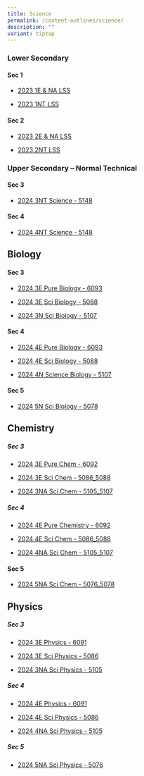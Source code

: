 ```yaml
---
title: Science
permalink: /content-outlines/science/
description: ""
variant: tiptap
---
```

<h3>Lower Secondary</h3><h4>Sec 1</h4><ul data-tight="true" class="tight"><li><p><a href="/files/Content%20Outlines%20For%20Science/2023%201ENA%20LSS.pdf" rel="noopener noreferrer nofollow" target="_blank">2023 1E &amp; NA LSS</a></p></li><li><p><a href="/files/Content%20Outlines%20For%20Science/2023%201NT%20LSS.pdf" rel="noopener noreferrer nofollow" target="_blank">2023 1NT LSS</a></p></li></ul><h4>Sec 2</h4><ul data-tight="true" class="tight"><li><p><a href="/files/Content%20Outlines%20For%20Science/2023%202ENA%20LSS.pdf" rel="noopener noreferrer nofollow" target="_blank">2023 2E &amp; NA LSS</a></p></li><li><p><a href="/files/Content%20Outlines%20For%20Science/2023%202NT%20LSS.pdf" rel="noopener noreferrer nofollow" target="_blank">2023 2NT LSS</a></p></li></ul><h3>Upper Secondary – Normal Technical</h3><h4>Sec 3</h4><ul data-tight="true" class="tight"><li><p><a href="/files/Content Outlines For Science/2024_3NT_Science_5148_Content_Outline.pdf" rel="noopener noreferrer nofollow" target="_blank">2024 3NT Science - 5148</a></p></li></ul><h4>Sec 4</h4><ul data-tight="true" class="tight"><li><p><a href="/files/Content Outlines For Science/2024_4NT_Science_5148_Content_Outline.pdf" rel="noopener noreferrer nofollow" target="_blank">2024 4NT Science - 5148</a></p></li></ul><h2>Biology</h2><h4>Sec 3</h4><ul data-tight="true" class="tight"><li><p><a href="/files/Content Outlines For Science/2024_3E_Pure_Biology_6093_Content_Outline.pdf" rel="noopener noreferrer nofollow" target="_blank">2024 3E Pure Biology - 6093</a></p></li><li><p><a href="/files/Content Outlines For Science/2024_3E_Sci__Biology__5088_Content_Outline.pdf" rel="noopener noreferrer nofollow" target="_blank">2024 3E Sci Biology - 5088</a></p></li><li><p><a href="/files/Content Outlines For Science/2024_3N_Sci__Biology__5107_Content_Outline.pdf" rel="noopener noreferrer nofollow" target="_blank">2024 3N Sci Biology - 5107</a></p></li></ul><h4>Sec 4</h4><ul data-tight="true" class="tight"><li><p><a href="/files/Content Outlines For Science/2024_Content_Outline___4E_Pure__Biology__6093.pdf" rel="noopener noreferrer nofollow" target="_blank">2024 4E Pure Biology - 6093</a></p></li><li><p><a href="/files/Content Outlines For Science/2024_Content_Outline___4E_Sci__Biology__5088.pdf" rel="noopener noreferrer nofollow" target="_blank">2024 4E Sci Biology - 5088</a></p></li><li><p><a href="/files/Content Outlines For Science/2024_4N_Sci__Biology__5107_Content_Outline.pdf" rel="noopener noreferrer nofollow" target="_blank">2024 4N Science Biology - 5107</a></p></li></ul><h4>Sec 5</h4><ul data-tight="true" class="tight"><li><p><a href="/files/Content Outlines For Science/2024_5N_Sci__Biology__5078_Content_Outline.pdf" rel="noopener noreferrer nofollow" target="_blank">2024 5N Sci Biology - 5078</a></p></li></ul><h2>Chemistry</h2><h5>Sec 3</h5><ul data-tight="true" class="tight"><li><p><a href="/files/Content Outlines For Science/2024_3E_Chemistry_6092_Content_Outline.pdf" rel="noopener noreferrer nofollow" target="_blank">2024 3E Pure Chem - 6092</a></p></li><li><p><a href="/files/Content Outlines For Science/2024_3E_Sci_Chem__5086_5088_Content_Outline.pdf" rel="noopener noreferrer nofollow" target="_blank">2024 3E Sci Chem - 5086_5088</a></p></li><li><p><a href="/files/Content Outlines For Science/2024_3NA_Sci_Chem__5105_5107_Content_Outline.pdf" rel="noopener noreferrer nofollow" target="_blank">2024 3NA Sci Chem - 5105_5107</a></p></li></ul><h5>Sec 4</h5><ul data-tight="true" class="tight"><li><p><a href="/files/Content Outlines For Science/2024_4E_Pure_Chem_6092_Content_Outline.pdf" rel="noopener noreferrer nofollow" target="_blank">2024 4E Pure Chemistry - 6092</a></p></li><li><p><a href="/files/Content Outlines For Science/2024_4E_Sci_Chem__5086_5088_Content_Outline.pdf" rel="noopener noreferrer nofollow" target="_blank">2024 4E Sci Chem - 5086_5088</a></p></li><li><p><a href="/files/Content Outlines For Science/2024_4NA_Sci_Chem__5105_5107_Content_Outline.pdf" rel="noopener noreferrer nofollow" target="_blank">2024 4NA Sci Chem - 5105_5107</a></p></li></ul><h4>Sec 5</h4><ul data-tight="true" class="tight"><li><p><a href="/files/Content Outlines For Science/2024_5NA_Sci_Chem__5076_5078_Content_Outline.pdf" rel="noopener noreferrer nofollow" target="_blank">2024 5NA Sci Chem - 5076_5078</a></p></li></ul><h2>Physics</h2><h5>Sec 3</h5><ul data-tight="true" class="tight"><li><p><a href="/files/Content Outlines For Science/2024_3E_Physics_6091_Content_Outline.pdf" rel="noopener noreferrer nofollow" target="_blank">2024 3E Physics - 6091</a></p></li><li><p><a href="/files/Content Outlines For Science/2024_3E_Sci__Physics__5086_Content_Outline.pdf" rel="noopener noreferrer nofollow" target="_blank">2024 3E Sci Physics - 5086</a></p></li><li><p><a href="/files/Content Outlines For Science/2024_3NA_Sci__Physics__5105_Content_Outline.pdf" rel="noopener noreferrer nofollow" target="_blank">2024 3NA Sci Physics - 5105</a></p></li></ul><h5>Sec 4</h5><ul data-tight="true" class="tight"><li><p><a href="/files/Content Outlines For Science/2024_4E_Physics_6091_Content_Outline.pdf" rel="noopener noreferrer nofollow" target="_blank">2024 4E Physics - 6091</a></p></li><li><p><a href="/files/Content Outlines For Science/2024_4E_Sci__Physics__5086_Content_Outline.pdf" rel="noopener noreferrer nofollow" target="_blank">2024 4E Sci Physics - 5086</a></p></li><li><p><a href="/files/Content Outlines For Science/2024_4NA_Sci__Physics__5105_Content_Outline.pdf" rel="noopener noreferrer nofollow" target="_blank">2024 4NA Sci Physics - 5105</a></p></li></ul><h5>Sec 5</h5><ul data-tight="true" class="tight"><li><p><a href="/files/Content Outlines For Science/2024_5NA_Sci__Physics__5076_Content_Outline.pdf" rel="noopener noreferrer nofollow" target="_blank">2024 5NA Sci Physics - 5076</a></p></li></ul><p></p>
